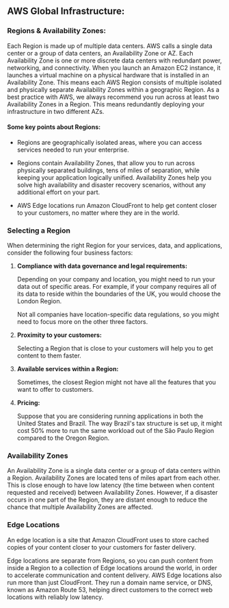 ## AWS Global Infrastructure:

### Regions & Availability Zones:

Each Region is made up of multiple data centers. AWS calls a single data center or a group of data centers, an Availability Zone or AZ. Each Availability Zone is one or more discrete data centers with redundant power, networking, and connectivity. When you launch an Amazon EC2 instance, it launches a virtual machine on a physical hardware that is installed in an Availability Zone. This means each AWS Region consists of multiple isolated and physically separate Availability Zones within a geographic Region. As a best practice with AWS, we always recommend you run across at least two Availability Zones in a Region. This means redundantly deploying your infrastructure in two different AZs.

#### Some key points about Regions:

- Regions are geographically isolated areas, where you can access services needed to run your enterprise.

- Regions contain Availability Zones, that allow you to run across physically separated buildings, tens of miles of separation, while keeping your application logically unified. Availability Zones help you solve high availability and disaster recovery scenarios, without any additional effort on your part.

- AWS Edge locations run Amazon CloudFront to help get content closer to your customers, no matter where they are in the world.

### Selecting a Region

When determining the right Region for your services, data, and applications, consider the following four business factors:

1. **Compliance with data governance and legal requirements:**

   Depending on your company and location, you might need to run your data out of specific areas. For example, if your company requires all of its data to reside within the boundaries of the UK, you would choose the London Region.

   Not all companies have location-specific data regulations, so you might need to focus more on the other three factors.

2. **Proximity to your customers:**

   Selecting a Region that is close to your customers will help you to get content to them faster.

3. **Available services within a Region:**

   Sometimes, the closest Region might not have all the features that you want to offer to customers.

4. **Pricing:**

   Suppose that you are considering running applications in both the United States and Brazil. The way Brazil's tax structure is set up, it might cost 50% more to run the same workload out of the São Paulo Region compared to the Oregon Region.

### Availability Zones

An Availability Zone is a single data center or a group of data centers within a Region. Availability Zones are located tens of miles apart from each other. This is close enough to have low latency (the time between when content requested and received) between Availability Zones. However, if a disaster occurs in one part of the Region, they are distant enough to reduce the chance that multiple Availability Zones are affected.

### Edge Locations

An edge location is a site that Amazon CloudFront uses to store cached copies of your content closer to your customers for faster delivery.

Edge locations are separate from Regions, so you can push content from inside a Region to a collection of Edge locations around the world, in order to accelerate communication and content delivery. AWS Edge locations also run more than just CloudFront. They run a domain name service, or DNS, known as Amazon Route 53, helping direct customers to the correct web locations with reliably low latency.
